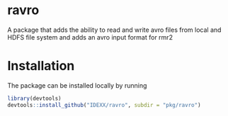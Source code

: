 ravro
============

A package that adds the ability to read and write avro files from local and HDFS file system and adds an avro input format for rmr2

Installation
=============
The package can be installed locally by running 

```R
library(devtools)
devtools::install_github("IDEXX/ravro", subdir = "pkg/ravro")
```